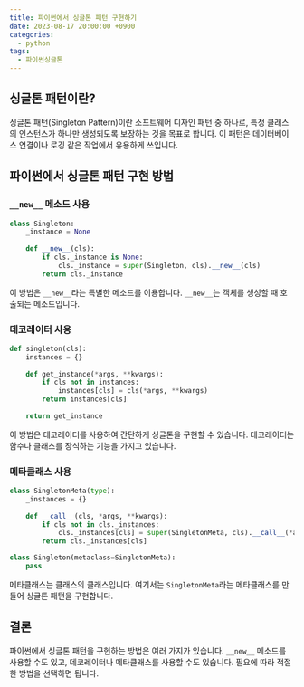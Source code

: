 ```yaml
---
title: 파이썬에서 싱글톤 패턴 구현하기
date: 2023-08-17 20:00:00 +0900
categories:
  - python
tags:
  - 파이썬싱글톤
---
```


## 싱글톤 패턴이란?

싱글톤 패턴(Singleton Pattern)이란 소프트웨어 디자인 패턴 중 하나로, 특정 클래스의 인스턴스가 하나만 생성되도록 보장하는 것을 목표로 합니다. 이 패턴은 데이터베이스 연결이나 로깅 같은 작업에서 유용하게 쓰입니다.

## 파이썬에서 싱글톤 패턴 구현 방법

### `__new__` 메소드 사용

```python
class Singleton:
    _instance = None
    
    def __new__(cls):
        if cls._instance is None:
            cls._instance = super(Singleton, cls).__new__(cls)
        return cls._instance
```

이 방법은 `__new__`라는 특별한 메소드를 이용합니다. `__new__`는 객체를 생성할 때 호출되는 메소드입니다.

### 데코레이터 사용

```python
def singleton(cls):
    instances = {}
    
    def get_instance(*args, **kwargs):
        if cls not in instances:
            instances[cls] = cls(*args, **kwargs)
        return instances[cls]
    
    return get_instance
```

이 방법은 데코레이터를 사용하여 간단하게 싱글톤을 구현할 수 있습니다. 데코레이터는 함수나 클래스를 장식하는 기능을 가지고 있습니다.

### 메타클래스 사용

```python
class SingletonMeta(type):
    _instances = {}
    
    def __call__(cls, *args, **kwargs):
        if cls not in cls._instances:
            cls._instances[cls] = super(SingletonMeta, cls).__call__(*args, **kwargs)
        return cls._instances[cls]

class Singleton(metaclass=SingletonMeta):
    pass
```

메타클래스는 클래스의 클래스입니다. 여기서는 `SingletonMeta`라는 메타클래스를 만들어 싱글톤 패턴을 구현합니다.

## 결론

파이썬에서 싱글톤 패턴을 구현하는 방법은 여러 가지가 있습니다. `__new__` 메소드를 사용할 수도 있고, 데코레이터나 메타클래스를 사용할 수도 있습니다. 필요에 따라 적절한 방법을 선택하면 됩니다.
